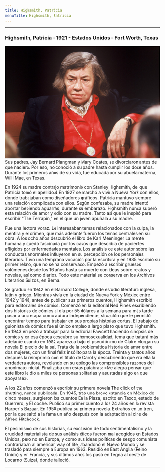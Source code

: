 ```yaml
---
title: Highsmith, Patricia
menuTitle: Highsmith, Patricia
---
```

***
### Highsmith, Patricia - 1921 - Estados Unidos - Fort Worth, Texas
!["Imagen no encontrada"](HighsmithPatricia.jpg)
Sus padres, Jay Bernard Plangman y Mary Coates, se divorciaron antes de que naciera. Por eso, no conoció a su padre hasta cumplir los doce años. Durante los primeros años de su vida, fue educada por su abuela materna, Willi Mae, en Texas.

En 1924 su madre contrajo matrimonio con Stanley Highsmith, del que Patricia tomó el apellido.4​ En 1927 se marchó a vivir a Nueva York con ellos, donde trabajaban como diseñadores gráficos. Patricia mantuvo siempre una relación complicada con ellos. Según confesaba, su madre intentó abortar bebiendo aguarrás, durante su embarazo. Highsmith nunca superó esta relación de amor y odio con su madre. Tanto así que le inspiró para escribir "The Terrapin," en el que un joven apuñala a su madre.

Fue una lectora voraz. Le interesaban temas relacionados con la culpa, la mentira y el crimen, que más adelante fueron los temas centrales en su obra. A los ocho años descubrió el libro de Karl Menninger La mente humana y quedó fascinada por los casos que describía de pacientes afligidos por enfermedades mentales. Los análisis de este autor sobre las conductas anormales influyeron en su percepción de los personajes literarios. Tuvo una temprana vocación por la escritura y en 1935 escribió su primer relato, que no se ha conservado. Empezó a escribir gruesos volúmenes desde los 16 años hasta su muerte con ideas sobre relatos y novelas, así como diarios. Todo este material se conserva en los Archivos Literarios Suizos, en Berna.

Se graduó en 1942 en el Barnard College, donde estudió literatura inglesa, latín y griego.​ Mientras vivía en la ciudad de Nueva York y México entre 1942 y 1948, antes de publicar sus primeros cuentos, Highsmith escribió para editoriales de cómics. Comenzó en la editorial Ned Pines escribiendo dos historias de cómics al día por 55 dólares a la semana para más tarde pasar a una etapa como autora independiente, situación que le permitió encontrar tiempo para trabajar en sus propias historias cortas. El trabajo de guionista de cómics fue el único empleo a largo plazo que tuvo Highsmith. En 1943 empezó a trabajar para la editorial Fawcett haciendo sinopsis de cómics y en esa época descubre su homosexualidad, tema que tratará más adelante cuando en 1952 aparezca bajo el pseudónimo de Claire Morgan su novela El precio de la sal. Trata de la problemática historia de amor entre dos mujeres, con un final feliz insólito para la época. Treinta y tantos años después la reimprimió con el título de Carol y descubriendo que era ella la verdadera autora, revelando en su epílogo las comprensibles razones del anonimato inicial. Finalizaba con estas palabras: «Me alegra pensar que este libro le dio a miles de personas solitarias y asustadas algo en que apoyarse».

A los 22 años comenzó a escribir su primera novela The click of the shutting, nunca publicada.​ En 1945, tras una breve estancia en México de cinco meses, surgieron los cuentos En la Plaza, escrito en Taxco, estado de Guerrero, y El coche. Publicó su primer cuento a los 24 años en la revista Harper´s Bazaar. En 1950 publica su primera novela, Extraños en un tren, por la que saltó a la fama un año después con la adaptación al cine de Alfred Hitchcock.

El pesimismo de sus historias, su exclusión de todo sentimentalismo y la crueldad materialista de sus análisis éticos fueron mal acogidos en Estados Unidos, pero no en Europa, y como sus ideas políticas de sesgo comunista contrariaban al american way of life,​ abandonó el Nuevo Mundo y se trasladó para siempre a Europa en 1963. Residió en East Anglia (Reino Unido) y en Francia, y sus últimos años los pasó en Tegna al oeste de Locarno (Suiza), donde falleció.
***